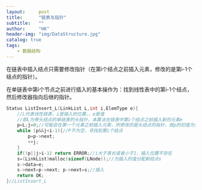 ```yaml
---
layout:     post
title:      "链表与指针"
subtitle:   ""
author:     "HK"
header-img: "img/DataStructure.jpg"
catalog: true
tags:
    - 数据结构
---
```


在链表中插入结点只需要修改指针（在第i个结点之前插入元素，修改的是第i-1个结点的指针）。

在单链表中第i个节点之前进行插入的基本操作为：找到线性表中的第i-1个结点，然后修改器指向后继的指针。

```c
Status ListInsert_L(LinkList L,int i,ElemType e){
	//L代表线性链表，i是插入的位置，，e是值
	//即L为带头结点的单链表的头指针，本算法在链表中第i个结点之前插入新的元素e
	p=L;j=0;//可能会在第一个元素之前插入元素，所修改的是头结点的指针，故p的初值为头结点
	while (p&&j<i-1){//P不为空，寻找到第i个结点
		p=p->next;
		++j;
	}
	if(!p||j>i-1) return ERROR;//i大于表长或者小于1，插入位置不存在
	s=(LinkList)malloc(sizeof(LNode));//为插入的值分配新结点s
	s->data=e;
	s->next=p->next; p->next=s;//插入
	return OK;
}//ListInsert_L
```
